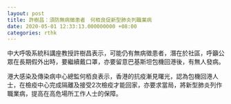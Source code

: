 ```yaml
---
layout: post
title: 許樹昌：須防無病徵患者　何栢良促新型肺炎列職業病
date: 2020-05-01 12:33:13.000000000 +08:00
categories: rthk
---
```


中大呼吸系統科講座教授許樹昌表示，可能仍有無病徵患者，潛在於社區，呼籲公眾在長期假外出時，要繼續戴口罩，亦要留意巴基斯坦包機回港後，有無人發病。

港大感染及傳染病中心總監何栢良表示，香港的抗疫漸見曙光，認為包機回港人士，在檢疫中心完成隔離及接受2次檢疫才能回家，亦要求當局，將新型肺炎列作職業病，提高在高危場所工作人士的保障。
